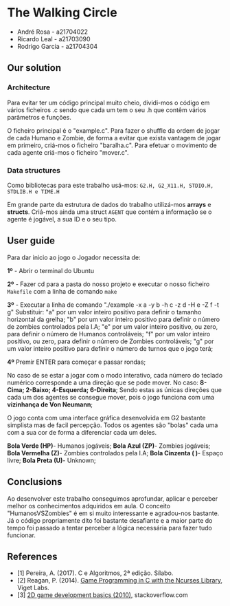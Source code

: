 # The Walking Circle

* André Rosa - a21704022
* Ricardo Leal - a21703090
* Rodrigo Garcia - a21704304


## Our solution

### Architecture

Para evitar ter um código principal muito cheio, dividi-mos o código em vários ficheiros .c sendo que cada um tem o seu
.h que contêm vários parâmetros e funções. 

O ficheiro principal é o "example.c". 
Para fazer o shuffle da ordem de jogar de cada Humano e Zombie, de forma a evitar que exista vantagem de jogar em primeiro,
criá-mos o ficheiro "baralha.c".
Para efetuar o movimento de cada agente criá-mos o ficheiro "mover.c".

### Data structures

Como bibliotecas para este trabalho usá-mos: ``G2.H, G2_X11.H, STDIO.H, STDLIB.H e TIME.H ``

Em grande parte da estrutura de dados do trabalho utilizá-mos **arrays** e **structs**.
Criá-mos ainda uma struct ``AGENT`` que contém a informação se o agente é jogável, a sua ID e o seu tipo.

## User guide

Para dar inicio ao jogo o Jogador necessita de:

**1º** - Abrir o terminal do Ubuntu

**2º** - Fazer cd para a pasta do nosso projeto e executar o nosso ficheiro ``Makefile`` com a linha de comando ``make``

**3º** - Executar a linha de comando "./example -x a -y b -h c -z d -H e -Z f -t g"
Substituir:  "a" por um valor inteiro positivo para definir o tamanho horizontal da grelha;
             "b" por um valor inteiro positivo para definir o número de zombies controlados pela I.A;
			 "e" por um valor inteiro positivo, ou zero, para definir o número de Humanos controláveis; 
             "f" por um valor inteiro positivo, ou zero, para definir o número de Zombies controláveis;
			 "g" por um valor inteiro positivo para definir o número de turnos que o jogo terá;

**4º** Premir ENTER para começar e passar rondas;

No caso de se estar a jogar com o modo interativo, cada número do teclado numérico corresponde a uma direção que se pode mover. 
No caso: **8-Cima; 2-Baixo; 4-Esquerda; 6-Direita**; 
Sendo estas as únicas direções que cada um dos agentes se consegue mover, pois o jogo funciona com uma **vizinhança de Von Neumann**;

O jogo conta com uma interface gráfica desenvolvida em G2 bastante simplista mas de facil percepção. Todos os agentes são "bolas"
cada uma com a sua cor de forma a diferenciar cada um deles.

**Bola Verde (HP)**- Humanos jogáveis;
**Bola Azul (ZP)**- Zombies jogáveis;
**Bola Vermelha (Z)**- Zombies controlados pela I.A;
**Bola Cinzenta ( )**- Espaço livre;
**Bola Preta (U)**- Unknown;

## Conclusions

Ao desenvolver este trabalho conseguimos aprofundar, aplicar e perceber melhor os conhecimentos adquiridos em aula. 
O conceito "HumanosVSZombies" é em si muito interessante e agradou-nos bastante. Já o código propriamente dito foi
bastante desafiante e a maior parte do tempo foi passado a tentar perceber a lógica necessária para fazer tudo funcionar. 

## References

* <a name="ref1">\[1\]</a> Pereira, A. (2017). C e Algoritmos, 2ª edição. Sílabo.
* <a name="ref2">\[2\]</a> Reagan, P. (2014). [Game Programming in C with the
Ncurses Library](https://www.viget.com/articles/game-programming-in-c-with-the-ncurses-library),
Viget Labs.
* <a name="ref3">\[3\]</a> [2D game development basics (2010)](https://stackoverflow.com/questions/3144399/2d-game-development-basics),
stackoverflow.com
